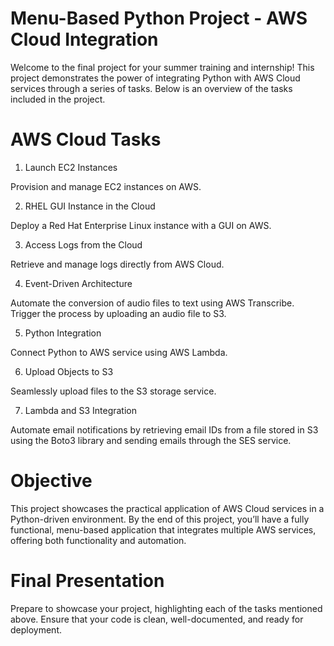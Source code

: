 # Menu-Based Python Project - AWS Cloud Integration
Welcome to the final project for your summer training and internship! This project demonstrates the power of integrating Python with AWS Cloud services through a series of tasks. Below is an overview of the tasks included in the project.

# AWS Cloud Tasks

1. Launch EC2 Instances

Provision and manage EC2 instances on AWS.

2. RHEL GUI Instance in the Cloud

Deploy a Red Hat Enterprise Linux instance with a GUI on AWS.

3. Access Logs from the Cloud

Retrieve and manage logs directly from AWS Cloud.

4. Event-Driven Architecture

Automate the conversion of audio files to text using AWS Transcribe. Trigger the process by uploading an audio file to S3.

5. Python Integration

Connect Python to AWS service using AWS Lambda.

6. Upload Objects to S3

Seamlessly upload files to the S3 storage service.

7. Lambda and S3 Integration

Automate email notifications by retrieving email IDs from a file stored in S3 using the Boto3 library and sending emails through the SES service.

# Objective

This project showcases the practical application of AWS Cloud services in a Python-driven environment. By the end of this project, you’ll have a fully functional, menu-based application that integrates multiple AWS services, offering both functionality and automation.

# Final Presentation

Prepare to showcase your project, highlighting each of the tasks mentioned above. Ensure that your code is clean, well-documented, and ready for deployment.
